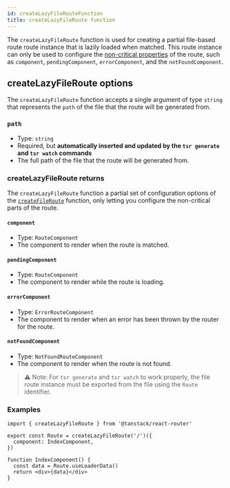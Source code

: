 ```yaml
---
id: createLazyFileRouteFunction
title: createLazyFileRoute function
---
```


The `createLazyFileRoute` function is used for creating a partial file-based route route instance that is lazily loaded when matched. This route instance can only be used to configure the [non-critical properties](../../guide/code-splitting#how-does-tanstack-router-split-code) of the route, such as `component`, `pendingComponent`, `errorComponent`, and the `notFoundComponent`.

## createLazyFileRoute options

The `createLazyFileRoute` function accepts a single argument of type `string` that represents the `path` of the file that the route will be generated from.

### `path`

- Type: `string`
- Required, but **automatically inserted and updated by the `tsr generate` and `tsr watch` commands**
- The full path of the file that the route will be generated from.

### createLazyFileRoute returns

The `createLazyFileRoute` function a partial set of configuration options of the [`createFileRoute`](../createFileRouteFunction) function, only letting you configure the non-critical parts of the route.

#### `component`

- Type: `RouteComponent`
- The component to render when the route is matched.

#### `pendingComponent`

- Type: `RouteComponent`
- The component to render while the route is loading.

#### `errorComponent`

- Type: `ErrorRouteComponent`
- The component to render when an error has been thrown by the router for the route.

#### `notFoundComponent`

- Type: `NotFoundRouteComponent`
- The component to render when the route is not found.

> ⚠️ Note: For `tsr generate` and `tsr watch` to work properly, the file route instance must be exported from the file using the `Route` identifier.

### Examples

```tsx
import { createLazyFileRoute } from '@tanstack/react-router'

export const Route = createLazyFileRoute('/')({
  component: IndexComponent,
})

function IndexComponent() {
  const data = Route.useLoaderData()
  return <div>{data}</div>
}
```
